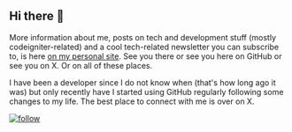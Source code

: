 ## Hi there 👋

More information about me, posts on tech and development stuff (mostly codeigniter-related) and a cool tech-related newsletter you can subscribe to, 
is here [on my personal site](https://site.supertechman.com). See you there or see you here on GitHub or see you on X. Or on all of these places.

I have been a developer since I do not know when (that's how long ago it was) but only recently have I started using GitHub regularly following some changes to my life. The best place to connect with me is over on X. 

[![follow](https://img.shields.io/twitter/follow/ruialvel?style=social)](https://twitter.com/ruialvel)


<!--

![Stars](https://img.shields.io/github/stars/USERNAME/REPO?style=flat-square)
![Forks](https://img.shields.io/github/forks/USERNAME/REPO?style=flat-square)
![Issues](https://img.shields.io/github/issues/USERNAME/REPO?style=flat-square)
![Last Commit](https://img.shields.io/github/last-commit/USERNAME/REPO?style=flat-square)
![License](https://img.shields.io/github/license/USERNAME/REPO?style=flat-square)
![Repo Size](https://img.shields.io/github/repo-size/USERNAME/REPO?style=flat-square)

**0RuiAlvel0/0ruialvel0** is a ✨ _special_ ✨ repository because its `README.md` (this file) appears on your GitHub profile.

Here are some ideas to get you started:

- 🔭 I’m currently working on ...
- 🌱 I’m currently learning ...
- 👯 I’m looking to collaborate on ...
- 🤔 I’m looking for help with ...
- 💬 Ask me about ...
- 📫 How to reach me: ...
- 😄 Pronouns: ...
- ⚡ Fun fact: ...
-->
